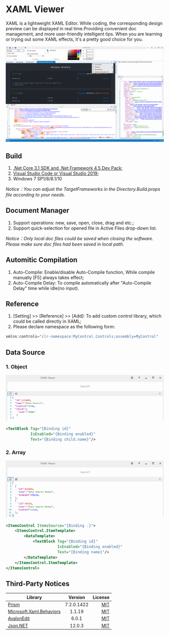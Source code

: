 # XAML Viewer
XAML is a lightweight XAML Editor.
While coding, the corresponding design preview can be displayed in real time.Providing convenient doc management, and more user-friendly intelligent tips.
When you are learning or trying out some XAML effects, it's a pretty good choice for you.

![Preview](images/XAMLViewer.png)

## Build
1. [.Net Core 3.1 SDK and .Net Framework 4.5 Dev Pack](https://dotnet.microsoft.com/download);
2. [Visual Studio Code or Visual Studio 2019](https://visualstudio.microsoft.com/);
3. Windows 7 SP1/8/8.1/10

_Notice：You can adjust the TargetFrameworks in the Directory.Build.props file according to your needs._

## Document Manager
1. Support operations: new, save, open, close, drag and etc.;
2. Support quick-selection for opened file in Active Files drop-down list.

_Notice：Only local doc files could be saved when closing the software. Please make sure doc files had been saved in local path._

## Automitic Compilation
1. Auto-Compile: Enable/disable Auto-Compile function, While compile manually [F5] always takes effect;
2. Auto-Compile Delay: To compile automatically after "Auto-Compile Delay" time while idle(no input).

## Reference
1. [Setting] >> [Reference] >> [Add]: To add custom control library, which could be called directly in XAML;
2. Please declare namespace as the following form:</br>
``` csharp
xmlns:controls="clr-namespace:MyControl.Controls;assembly=MyControl"
```
## Data Source
### 1. Object

![DataSource](images/DataSource.png)
``` xml
<TextBlock Tag="{Binding id}"
           IsEnabled="{Binding enabled}"
           Text="{Binding child.name}"/>
```
### 2. Array

![DataSource](images/DataSource_Array.png)
``` xml
<ItemsControl ItemsSource="{Binding .}">
    <ItemsControl.ItemTemplate>
        <DataTemplate>
            <TextBlock Tag="{Binding id}"
			           IsEnabled="{Binding enabled}"
			           Text="{Binding name}"/>
        </DataTemplate>
    </ItemsControl.ItemTemplate>
</ItemsControl>
```
## Third-Party Notices
Library|Version|License
--|:--:|--:
[Prism](https://github.com/PrismLibrary/Prism)|7.2.0.1422|[MIT](https://github.com/PrismLibrary/Prism/blob/master/LICENSE)
[Microsoft.Xaml.Behaviors](https://github.com/microsoft/XamlBehaviorsWpf)|1.1.19|[MIT](https://github.com/microsoft/XamlBehaviorsWpf/blob/master/LICENSE)
[AvalonEdit](https://github.com/icsharpcode/AvalonEdit)|6.0.1|[MIT](https://github.com/icsharpcode/AvalonEdit/blob/master/LICENSE)
[Json.NET](https://github.com/JamesNK/Newtonsoft.Json)|12.0.3|[MIT](https://github.com/JamesNK/Newtonsoft.Json/blob/master/LICENSE.md)
                   
